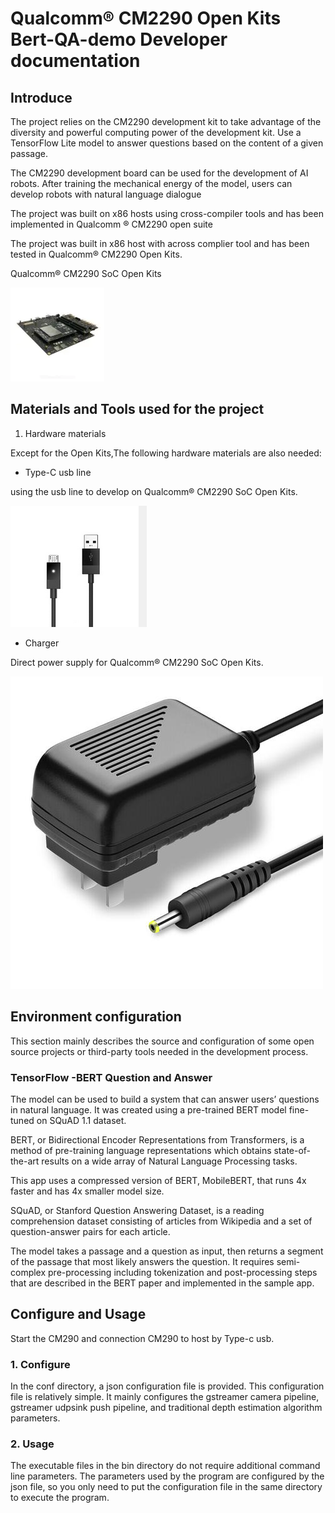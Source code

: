 # Qualcomm® CM2290 Open Kits Bert-QA-demo Developer documentation

## Introduce

The project relies on the CM2290 development kit to take advantage of the diversity and powerful computing power of the development kit. Use a TensorFlow Lite model to answer questions based on the content of a given passage.

The CM2290 development board can be used for the development of AI robots. After training the mechanical energy of the model, users can develop robots with natural language dialogue


The project was built on x86 hosts using cross-compiler tools and has been implemented in Qualcomm ® CM2290 open suite

The project was built in x86 host with across complier tool and has been tested in Qualcomm® CM2290 Open Kits.

Qualcomm® CM2290 SoC Open Kits

![CM2290](../res/2290-DK-4-150x150.webp)

## Materials and Tools used for the project

1. Hardware materials

Except for the Open Kits,The following hardware materials are also needed:

* Type-C usb line

using the usb line to develop on Qualcomm® CM2290 SoC Open Kits.

![usb line](../res/usb.png )

* Charger

Direct power supply for Qualcomm® CM2290 SoC Open Kits.

![charger](../res/charger.jpg )


## Environment configuration

This section mainly describes the source and configuration of some open source projects or third-party tools needed in the development process.

### TensorFlow  -BERT Question and Answer

The model can be used to build a system that can answer users’ questions in natural language. It was created using a pre-trained BERT model fine-tuned on SQuAD 1.1 dataset.

BERT, or Bidirectional Encoder Representations from Transformers, is a method of pre-training language representations which obtains state-of-the-art results on a wide array of Natural Language Processing tasks.

This app uses a compressed version of BERT, MobileBERT, that runs 4x faster and has 4x smaller model size.

SQuAD, or Stanford Question Answering Dataset, is a reading comprehension dataset consisting of articles from Wikipedia and a set of question-answer pairs for each article.

The model takes a passage and a question as input, then returns a segment of the passage that most likely answers the question. It requires semi-complex pre-processing including tokenization and post-processing steps that are described in the BERT paper and implemented in the sample app.


## Configure and Usage
Start the CM290 and connection CM290 to host by Type-c usb.
### 1. Configure
In the conf directory, a json configuration file is provided. This configuration file is relatively simple. It mainly configures the gstreamer camera pipeline, gstreamer udpsink push pipeline, and traditional depth estimation algorithm parameters.

### 2. Usage
The executable files in the bin directory do not require additional command line parameters. The parameters used by the program are configured by the json file, so you only need to put the configuration file in the same directory to execute the program.
